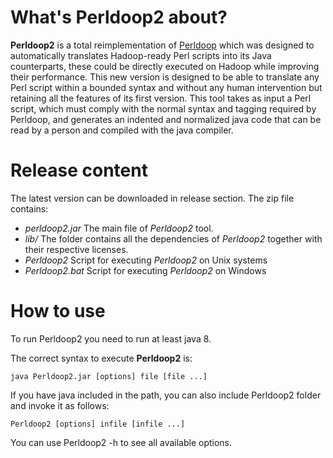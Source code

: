 # What's Perldoop2 about? #

**Perldoop2** is a total reimplementation of [Perldoop](https://github.com/citiususc/perldoop) which was designed to automatically translates Hadoop-ready Perl scripts into its Java counterparts, these could be directly executed on Hadoop while improving their performance. This new version is designed to be able to translate any Perl script within a bounded syntax and without any human intervention but retaining all the features of its first version.
This tool takes as input a Perl script, which must comply with the normal syntax and tagging required by Perldoop, and generates an indented and normalized java code that can be read by a person and compiled with the java compiler.

# Release content #

The latest version can be downloaded in release section. The zip file contains:

* *perldoop2.jar* The main file of *Perldoop2* tool.
* *lib/* The folder contains all the dependencies of *Perldoop2* together with their respective licenses.
* *Perldoop2* Script for executing *Perldoop2* on Unix systems
* *Perldoop2.bat* Script for executing *Perldoop2* on Windows

# How to use #

To run Perldoop2 you need to run at least java 8.

The correct syntax to execute **Perldoop2** is:

`java Perldoop2.jar [options] file [file ...]`

If you have java included in the path, you can also include Perldoop2 folder and invoke it as follows:

`Perldoop2 [options] infile [infile ...]`

You can use Perldoop2 -h to see all available options.